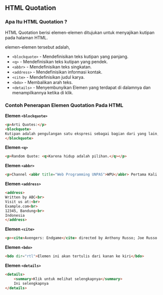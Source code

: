 ## HTML Quotation

### Apa Itu HTML Quotation ?
HTML Quotation berisi elemen-elemen ditujukan untuk menyajikan kutipan pada halaman HTML.

elemen-elemen tersebut adalah,

- `<blockquote>` - Mendefinisikan teks kutipan yang panjang.
- `<q>` - Mendefinisikan teks kutipan yang pendek.
- `<abbr>` - Mendefinisikan teks singkatan.
- `<address>` - Mendefinisikan informasi kontak.
- `<cite>` - Mendefinisikan judul karya.
- `<bdo>` - Membalikan arah teks.
- `<details>` - Menyembunyikan Elemen yang terdapat di dalamnya dan menampilkannya ketika di klik.

### Contoh Penerapan Elemen Quotation Pada HTML
**Elemen `<blockquote>`**
```html
<p>Arti Quotes:</p>
<blockquote>
Kutipan adalah pengulangan satu ekspresi sebagai bagian dari yang lain, terutama ketika ekspresi yang dikutip itu terkenal atau secara tersurat dihubungkan dengan kutipan ke sumber yang asli, dan ditandai oleh tanda kutip.
</blockquote>
```

**Elemen `<q>`**
```html
<p>Random Quote: <q>Karena hidup adalah pilihan.</q></p>
```

**Elemen `<abbr>`**
```html
<p>Channel <abbr title="Web Programming UNPAS">WPU</abbr> Pertama Kali merilis video pada 29 Januari 2015</p>
```

**Elemen `<address>`**
```html
<address>
Written by ABC<br>
Visit us at:<br>
Example.com<br>
12345, Bandung<br>
Indonesia
</address>
```

**Elemen `<cite>`**
```html
<p><cite>Avengers: Endgame</cite> directed by Anthony Russo; Joe Russo. Release in 2019.</p>
```

**Elemen `<bdo>`**
```html
<bdo dir="rtl">Elemen ini akan tertulis dari kanan ke kiri</bdo>
```

**Elemen `<details>`**
```html
<details>
    <summary>Klik untuk melihat selengkapnya</summary>
    Ini selengkapnya
</details>
```